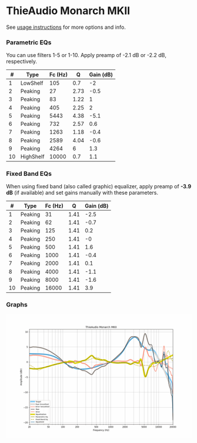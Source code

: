 # ThieAudio Monarch MKII
See [usage instructions](https://github.com/jaakkopasanen/AutoEq#usage) for more options and info.

### Parametric EQs
You can use filters 1-5 or 1-10. Apply preamp of -2.1 dB or -2.2 dB, respectively.

|   # | Type      |   Fc (Hz) |    Q |   Gain (dB) |
|-----|-----------|-----------|------|-------------|
|   1 | LowShelf  |       105 | 0.7  |        -2   |
|   2 | Peaking   |        27 | 2.73 |        -0.5 |
|   3 | Peaking   |        83 | 1.22 |         1   |
|   4 | Peaking   |       405 | 2.25 |         2   |
|   5 | Peaking   |      5443 | 4.38 |        -5.1 |
|   6 | Peaking   |       732 | 2.57 |         0.6 |
|   7 | Peaking   |      1263 | 1.18 |        -0.4 |
|   8 | Peaking   |      2589 | 4.04 |        -0.6 |
|   9 | Peaking   |      4264 | 6    |         1.3 |
|  10 | HighShelf |     10000 | 0.7  |         1.1 |

### Fixed Band EQs
When using fixed band (also called graphic) equalizer, apply preamp of **-3.9 dB** (if available) and set gains manually with these parameters.

|   # | Type    |   Fc (Hz) |    Q |   Gain (dB) |
|-----|---------|-----------|------|-------------|
|   1 | Peaking |        31 | 1.41 |        -2.5 |
|   2 | Peaking |        62 | 1.41 |        -0.7 |
|   3 | Peaking |       125 | 1.41 |         0.2 |
|   4 | Peaking |       250 | 1.41 |        -0   |
|   5 | Peaking |       500 | 1.41 |         1.6 |
|   6 | Peaking |      1000 | 1.41 |        -0.4 |
|   7 | Peaking |      2000 | 1.41 |         0.1 |
|   8 | Peaking |      4000 | 1.41 |        -1.1 |
|   9 | Peaking |      8000 | 1.41 |        -1.6 |
|  10 | Peaking |     16000 | 1.41 |         3.9 |

### Graphs
![](./ThieAudio%20Monarch%20MKII.png)

